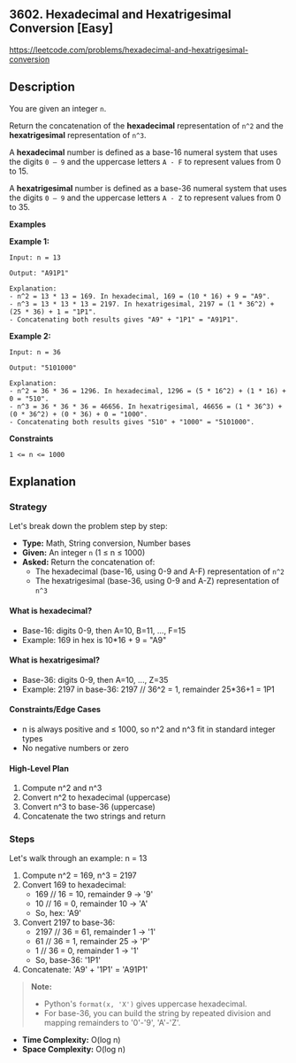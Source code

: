 ## 3602. Hexadecimal and Hexatrigesimal Conversion [Easy]

https://leetcode.com/problems/hexadecimal-and-hexatrigesimal-conversion

## Description

You are given an integer `n`.

Return the concatenation of the **hexadecimal** representation of `n^2` and the **hexatrigesimal** representation of `n^3`.

A **hexadecimal** number is defined as a base-16 numeral system that uses the digits `0 – 9` and the uppercase letters `A - F` to represent values from 0 to 15.

A **hexatrigesimal** number is defined as a base-36 numeral system that uses the digits `0 – 9` and the uppercase letters `A - Z` to represent values from 0 to 35.

**Examples**

**Example 1:**
```text
Input: n = 13

Output: "A91P1"

Explanation:
- n^2 = 13 * 13 = 169. In hexadecimal, 169 = (10 * 16) + 9 = "A9".
- n^3 = 13 * 13 * 13 = 2197. In hexatrigesimal, 2197 = (1 * 36^2) + (25 * 36) + 1 = "1P1".
- Concatenating both results gives "A9" + "1P1" = "A91P1".
```

**Example 2:**
```text
Input: n = 36

Output: "5101000"

Explanation:
- n^2 = 36 * 36 = 1296. In hexadecimal, 1296 = (5 * 16^2) + (1 * 16) + 0 = "510".
- n^3 = 36 * 36 * 36 = 46656. In hexatrigesimal, 46656 = (1 * 36^3) + (0 * 36^2) + (0 * 36) + 0 = "1000".
- Concatenating both results gives "510" + "1000" = "5101000".
```

**Constraints**

```text
1 <= n <= 1000
```

## Explanation

### Strategy

Let's break down the problem step by step:

- **Type:** Math, String conversion, Number bases
- **Given:** An integer `n` (1 ≤ n ≤ 1000)
- **Asked:** Return the concatenation of:
    - The hexadecimal (base-16, using 0-9 and A-F) representation of `n^2`
    - The hexatrigesimal (base-36, using 0-9 and A-Z) representation of `n^3`

#### What is hexadecimal?
- Base-16: digits 0-9, then A=10, B=11, ..., F=15
- Example: 169 in hex is 10*16 + 9 = "A9"

#### What is hexatrigesimal?
- Base-36: digits 0-9, then A=10, ..., Z=35
- Example: 2197 in base-36: 2197 // 36^2 = 1, remainder 25*36+1 = 1P1

#### Constraints/Edge Cases
- n is always positive and ≤ 1000, so n^2 and n^3 fit in standard integer types
- No negative numbers or zero

#### High-Level Plan
1. Compute n^2 and n^3
2. Convert n^2 to hexadecimal (uppercase)
3. Convert n^3 to base-36 (uppercase)
4. Concatenate the two strings and return

### Steps

Let's walk through an example: n = 13

1. Compute n^2 = 169, n^3 = 2197
2. Convert 169 to hexadecimal:
    - 169 // 16 = 10, remainder 9 → '9'
    - 10 // 16 = 0, remainder 10 → 'A'
    - So, hex: 'A9'
3. Convert 2197 to base-36:
    - 2197 // 36 = 61, remainder 1 → '1'
    - 61 // 36 = 1, remainder 25 → 'P'
    - 1 // 36 = 0, remainder 1 → '1'
    - So, base-36: '1P1'
4. Concatenate: 'A9' + '1P1' = 'A91P1'

> **Note:**
> - Python's `format(x, 'X')` gives uppercase hexadecimal.
> - For base-36, you can build the string by repeated division and mapping remainders to '0'-'9', 'A'-'Z'.

- **Time Complexity:** O(log n)
- **Space Complexity:** O(log n)
